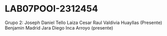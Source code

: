 # LAB07POOI-2312454
Grupo 2:
Joseph Daniel Tello Laiza
Cesar Raul Valdivia Huayllas (Presente)
Benjamin Madrid Jara
Diego Inca Arroyo (presente)

